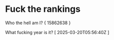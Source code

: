 # Fuck the rankings

Who the hell am I?
{ 15862638 }

What fucking year is it?
[ 2025-03-20T05:56:40Z ]

